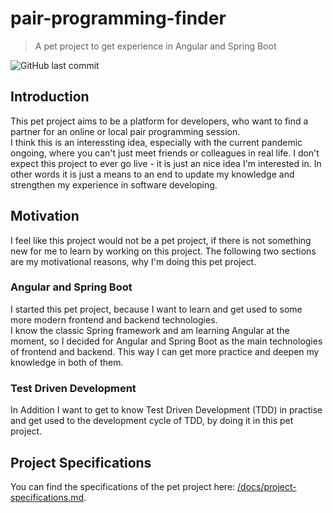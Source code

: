 # pair-programming-finder
> A pet project to get experience in Angular and Spring Boot

![GitHub last commit](https://img.shields.io/github/last-commit/DennisSuffel/angular-course-project)

## Introduction
This pet project aims to be a platform for developers, who want to find a partner for an online or local pair programming session.  
I think this is an interessting idea, especially with the current pandemic ongoing, where you can't just meet friends or colleagues in real life.
I don't expect this project to ever go live - it is just an nice idea I'm interested in. In other words it is just a means to an end to update my knowledge and strengthen my experience in software developing.

## Motivation
I feel like this project would not be a pet project, if there is not something new for me to learn by working on this project. The following two sections are my motivational reasons, why I'm doing this pet project.

### Angular and Spring Boot
I started this pet project, because I want to learn and get used to some more modern frontend and backend technologies.  
I know the classic Spring framework and am learning Angular at the moment, so I decided for Angular and Spring Boot as the main technologies of frontend and backend.
This way I can get more practice and deepen my knowledge in both of them.

### Test Driven Development
In Addition I want to get to know Test Driven Development (TDD) in practise and get used to the development cycle of TDD, by doing it in this pet project.
 
## Project Specifications
You can find the specifications of the pet project here: [/docs/project-specifications.md](/docs/project-specifications.md).
